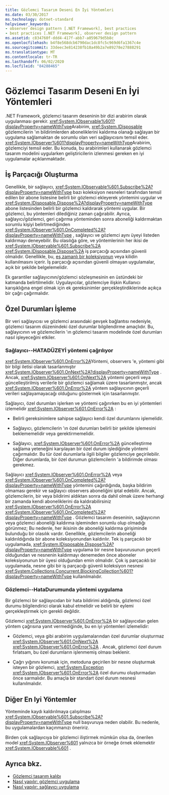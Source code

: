 ```yaml
---
title: Gözlemci Tasarım Deseni En İyi Yöntemleri
ms.date: 03/30/2017
ms.technology: dotnet-standard
helpviewer_keywords:
- observer design pattern [.NET Framework], best practices
- best practices [.NET Framework], observer design pattern
ms.assetid: c834760f-ddd4-417f-abb7-a059679d5b8c
ms.openlocfilehash: b4f8e568dcb6790dac1dc8fc5c969d6fa1367c4e
ms.sourcegitcommit: 33deec3e814238fb18a49b2a7e89278e27888291
ms.translationtype: MT
ms.contentlocale: tr-TR
ms.lasthandoff: 06/02/2020
ms.locfileid: "84288465"
---
```

# <a name="observer-design-pattern-best-practices"></a>Gözlemci Tasarım Deseni En İyi Yöntemleri
.NET Framework, gözlemci tasarım deseninin bir dizi arabirim olarak uygulanması gerekir. <xref:System.IObservable%601?displayProperty=nameWithType>Arabirim, <xref:System.IDisposable> gözlemcilerin 'ın bildirimlerden aboneliklerini kaldırma olanağı sağlayan bir uygulama sağlamaktan de sorumlu olan veri sağlayıcısını temsil eder. <xref:System.IObserver%601?displayProperty=nameWithType>Arabirim, gözlemciyi temsil eder. Bu konuda, bu arabirimleri kullanarak gözlemci tasarım modelini uygularken geliştiricilerin izlenmesi gereken en iyi uygulamalar açıklanmaktadır.  
  
## <a name="threading"></a>İş Parçacığı Oluşturma  
 Genellikle, bir sağlayıcı, <xref:System.IObservable%601.Subscribe%2A?displayProperty=nameWithType> bazı koleksiyon nesneleri tarafından temsil edilen bir abone listesine belirli bir gözlemci ekleyerek yöntemini uygular ve <xref:System.IDisposable.Dispose%2A?displayProperty=nameWithType> abone listesinden belirli bir gözlemci kaldırarak yöntemi uygular. Bir gözlemci, bu yöntemleri dilediğiniz zaman çağırabilir. Ayrıca, sağlayıcı/gözlemci, geri çağırma yönteminden sonra aboneliği kaldırmaktan sorumlu kişiyi belirtmediğinden <xref:System.IObserver%601.OnCompleted%2A?displayProperty=nameWithType> , sağlayıcı ve gözlemci aynı üyeyi listeden kaldırmayı deneyebilir. Bu olasılığa göre, ve yöntemlerinin her ikisi de <xref:System.IObservable%601.Subscribe%2A> <xref:System.IDisposable.Dispose%2A> iş parçacığı açısından güvenli olmalıdır. Genellikle, bu, [eş zamanlı bir koleksiyonun](../parallel-programming/data-structures-for-parallel-programming.md) veya kilidin kullanılmasını içerir. İş parçacığı açısından güvenli olmayan uygulamalar, açık bir şekilde belgelemelidir.  
  
 Ek garantiler sağlayıcının/gözlemci sözleşmesinin en üstündeki bir katmanda belirtilmelidir. Uygulayıcılar, gözlemciye ilişkin Kullanıcı karışıklığına engel olmak için ek gereksinimler gerçekleştirdiklerinde açıkça bir çağrı çağırmalıdır.  
  
## <a name="handling-exceptions"></a>Özel Durumları İşleme  
 Bir veri sağlayıcısı ve gözlemci arasındaki gevşek bağlantısı nedeniyle, gözlemci tasarım düzenindeki özel durumlar bilgilendirme amaçlıdır. Bu, sağlayıcının ve gözlemcilerin 'ın gözlemci tasarım modelinde özel durumları nasıl işleyeceğini etkiler.  
  
### <a name="the-provider----calling-the-onerror-method"></a>Sağlayıcı--HATADÜZEYİ yöntemi çağrılıyor  
 <xref:System.IObserver%601.OnError%2A>Yöntemi, observers 'e, yöntemi gibi bir bilgi iletisi olarak tasarlanmıştır <xref:System.IObserver%601.OnNext%2A?displayProperty=nameWithType> . Ancak, <xref:System.IObserver%601.OnNext%2A> yöntemi geçerli veya güncelleştirilmiş verilerle bir gözlemci sağlamak üzere tasarlanmıştır, ancak <xref:System.IObserver%601.OnError%2A> yöntem sağlayıcının geçerli verileri sağlayamayacağı olduğunu göstermek için tasarlanmıştır.  
  
 Sağlayıcı, özel durumları işlerken ve yöntemi çağırırken bu en iyi yöntemleri izlemelidir <xref:System.IObserver%601.OnError%2A> :  
  
- Belirli gereksinimlere sahipse sağlayıcı kendi özel durumlarını işlemelidir.  
  
- Sağlayıcı, gözlemcilerin 'ın özel durumları belirli bir şekilde işlemesini beklememelidir veya gerektirmemelidir.  
  
- Sağlayıcı, <xref:System.IObserver%601.OnError%2A> güncelleştirme sağlama yeteneğini karşılayan bir özel durum işlediğinde yöntemi çağırmalıdır. Bu tür özel durumlarla ilgili bilgiler gözlemciye geçirilebilir. Diğer durumlarda, bir özel durumun gözlemcilerin 'a bildirimde olması gerekmez.  
  
 Sağlayıcı <xref:System.IObserver%601.OnError%2A> veya <xref:System.IObserver%601.OnCompleted%2A?displayProperty=nameWithType> yöntemini çağırdığında, başka bildirim olmaması gerekir ve sağlayıcı observers aboneliğini iptal edebilir. Ancak, gözlemcilerin, bir veya bildirimi aldıktan sonra da dahil olmak üzere herhangi bir zamanda kendi aboneliklerini da kaldırabilirsiniz <xref:System.IObserver%601.OnError%2A> <xref:System.IObserver%601.OnCompleted%2A?displayProperty=nameWithType> . Gözlemci tasarım deseninin, sağlayıcının veya gözlemci aboneliği kaldırma işleminden sorumlu olup olmadığı görünmez; Bu nedenle, her ikisinin de aboneliği kaldırma girişiminde bulunduğu bir olasılık vardır. Genellikle, gözlemcilerin aboneliği kaldırıldığında bir abone koleksiyonundan kaldırılır. Tek iş parçacıklı bir uygulamada, <xref:System.IDisposable.Dispose%2A?displayProperty=nameWithType> uygulama bir nesne başvurusunun geçerli olduğundan ve nesnenin kaldırmayı denemeden önce aboneler koleksiyonunun bir üyesi olduğundan emin olmalıdır. Çok iş parçacıklı bir uygulamada, nesne gibi bir iş parçacığı güvenli koleksiyon nesnesi <xref:System.Collections.Concurrent.BlockingCollection%601?displayProperty=nameWithType> kullanılmalıdır.  
  
### <a name="the-observer----implementing-the-onerror-method"></a>Gözlemci--HataDurumunda yöntemi uygulama  
 Bir gözlemci bir sağlayıcıdan bir hata bildirimi aldığında, gözlemci özel durumu bilgilendirici olarak kabul etmelidir ve belirli bir eylemi gerçekleştirmek için gerekli değildir.  
  
 Gözlemci <xref:System.IObserver%601.OnError%2A> bir sağlayıcıdan gelen yöntem çağrısına yanıt vermediğinde, bu en iyi yöntemleri izlemelidir:  
  
- Gözlemci, veya gibi arabirim uygulamalarından özel durumlar oluşturmaz <xref:System.IObserver%601.OnNext%2A> <xref:System.IObserver%601.OnError%2A> . Ancak, gözlemci özel durum fırlatsam, bu özel durumların işlenmemiş olması beklenir.  
  
- Çağrı yığınını korumak için, metoduna geçirilen bir nesne oluşturmak isteyen bir gözlemci, <xref:System.Exception> <xref:System.IObserver%601.OnError%2A> özel durumu oluşturmadan önce sarmalıdır. Bu amaçla bir standart özel durum nesnesi kullanılmalıdır.  
  
## <a name="additional-best-practices"></a>Diğer En Iyi Yöntemler  
 Yönteminde kaydı kaldırılmaya çalışılması <xref:System.IObservable%601.Subscribe%2A?displayProperty=nameWithType> null başvuruya neden olabilir. Bu nedenle, bu uygulamalardan kaçınmanızı öneririz.  
  
 Birden çok sağlayıcıya bir gözlemci iliştirmek mümkün olsa da, önerilen model <xref:System.IObserver%601> yalnızca bir örneğe örnek eklemektir <xref:System.IObservable%601> .  
  
## <a name="see-also"></a>Ayrıca bkz.

- [Gözlemci tasarım kalıbı](observer-design-pattern.md)
- [Nasıl yapılır: gözlemci uygulama](how-to-implement-an-observer.md)
- [Nasıl yapılır: sağlayıcı uygulama](how-to-implement-a-provider.md)
